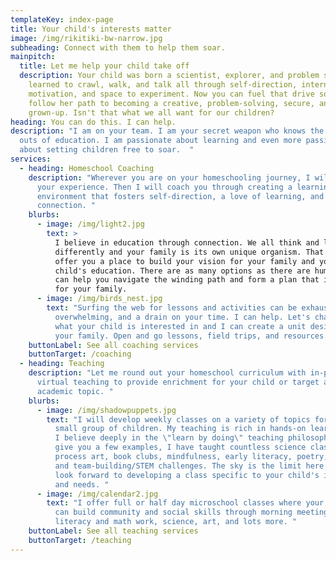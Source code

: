 ```yaml
---
templateKey: index-page
title: Your child's interests matter
image: /img/rikitiki-bw-narrow.jpg
subheading: Connect with them to help them soar.
mainpitch:
  title: Let me help your child take off
  description: Your child was born a scientist, explorer, and problem solver.  She
    learned to crawl, walk, and talk all through self-direction, internal
    motivation, and space to experiment. Now you can fuel that drive so she can
    follow her path to becoming a creative, problem-solving, secure, and happy
    grown-up. Isn't that what we all want for our children?
heading: You can do this. I can help.
description: "I am on your team. I am your secret weapon who knows the ins and
  outs of education. I am passionate about learning and even more passionate
  about setting children free to soar.  "
services:
  - heading: Homeschool Coaching
    description: "Wherever you are on your homeschooling journey, I will listen to
      your experience. Then I will coach you through creating a learning
      environment that fosters self-direction, a love of learning, and family
      connection. "
    blurbs:
      - image: /img/light2.jpg
        text: >
          I believe in education through connection. We all think and learn
          differently and your family is its own unique organism. That's why I
          offer you a place to build your vision for your family and your
          child's education. There are as many options as there are humans and I
          can help you navigate the winding path and form a plan that is right
          for your family. 
      - image: /img/birds_nest.jpg
        text: "Surfing the web for lessons and activities can be exhausting,
          overwhelming, and a drain on your time. I can help. Let's chat about
          what your child is interested in and I can create a unit designed for
          your family. Open and go lessons, field trips, and resources. Done. "
    buttonLabel: See all coaching services
    buttonTarget: /coaching
  - heading: Teaching
    description: "Let me round out your homeschool curriculum with in-person or
      virtual teaching to provide enrichment for your child or target a specific
      academic topic. "
    blurbs:
      - image: /img/shadowpuppets.jpg
        text: "I will develop weekly classes on a variety of topics for your child or a
          small group of children. My teaching is rich in hands-on learning, and
          I believe deeply in the \"learn by doing\" teaching philosophy. To
          give you a few examples, I have taught countless science classes,
          process art, book clubs, mindfulness, early literacy, poetry, math,
          and team-building/STEM challenges. The sky is the limit here and I
          look forward to developing a class specific to your child's interests
          and needs. "
      - image: /img/calendar2.jpg
        text: "I offer full or half day microschool classes where your homeschool group
          can build community and social skills through morning meeting,
          literacy and math work, science, art, and lots more. "
    buttonLabel: See all teaching services
    buttonTarget: /teaching
---
```

